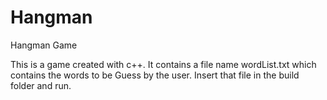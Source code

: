 # Hangman

Hangman Game

This is a game created with c++. It contains a file name wordList.txt which contains the words to be Guess by the user. Insert that file in the build folder and run.
